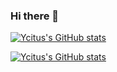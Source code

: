 ### Hi there 👋

[![Ycitus's GitHub stats](https://github-readme-stats.vercel.app/api?username=Ycituss)](https://github.com/anuraghazra/github-readme-stats)

[![Ycitus's GitHub stats](https://github-readme-stats.vercel.app/api?username=Ycituss&bg_color=30,e96443,904e95&title_color=fff&text_color=fff)](https://github.com/anuraghazra/github-reame-stats)

<!--
**Ycituss/Ycituss** is a ✨ _special_ ✨ repository because its `README.md` (this file) appears on your GitHub profile.

Here are some ideas to get you started:

- 🔭 I’m currently working on ...
- 🌱 I’m currently learning ...
- 👯 I’m looking to collaborate on ...
- 🤔 I’m looking for help with ...
- 💬 Ask me about ...
- 📫 How to reach me: ...
- 😄 Pronouns: ...
- ⚡ Fun fact: ...
-->
